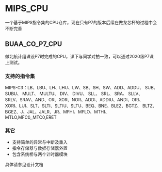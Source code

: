 # MIPS_CPU

一个基于MIPS指令集的CPU仓库，现在只有P7的版本后续在做龙芯杯的过程中会不断完善

## BUAA_CO_P7_CPU

做北航计组课设P7时完成的CPU，课下与同学对拍一致，可以通过2020级P7课上测试。

### 支持的指令集

MIPS-C3：LB、LBU、LH、LHU、LW、SB、SH、SW、ADD、ADDU、 SUB、 SUBU、 MULT、 MULTU、 DIV、 DIVU、 SLL、 SRL、 SRA、 SLLV、 SRLV、SRAV、AND、OR、XOR、NOR、ADDI、ADDIU、ANDI、ORI、 XORI、LUI、SLT、SLTI、SLTIU、SLTU、BEQ、BNE、BLEZ、BGTZ、 BLTZ、BGEZ、J、JAL、JALR、JR、MFHI、MFLO、MTHI、MTLO,MFC0,,MTC0,ERET

### 其它

- 支持简单的异常与中断及重入
- 指令存储器与数据存储器外置
- 包含系统桥与两个计时器模块

具体请参见设计文档
